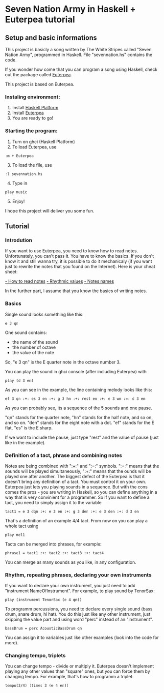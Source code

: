 # Seven Nation Army in Haskell + Euterpea tutorial

## Setup and basic informations

This project is basicly a song written by The White Stripes called "Seven Nation Army", programmed in Haskell.
File "sevennation.hs" contains the code.

If you wonder how come that you can program a song using Haskell, check out the package called [Euterpea](http://www.euterpea.com/).

This project is based on Euterpea.

### Instaling environment:
1. Install [Haskell Platform](https://www.haskell.org/platform/)
2. Install [Euterpea](http://www.euterpea.com/download-and-installation/)
3. You are ready to go!

### Starting the program:
1. Turn on ghci (Haskell Platform)
2. To load Euterpea, use 
```
:m + Euterpea
```
3. To load the file, use 
```
:l sevennation.hs
```
4. Type in 
```
play music
```
5. Enjoy!

I hope this project will deliver you some fun.

## Tutorial

### Introdution

If you want to use Euterpea, you need to know how to read notes. Unfortunately, you can't pass it. You have to know the basics.
If you don't know it and still wanna try, it is possible to do it mechanicaly (if you want just to rewrite the notes that you found on the Internet). Here is your cheat sheet:

[- How to read notes](http://www.musicnotes.com/blog/2014/04/11/how-to-read-sheet-music/)
[- Rhythmic values](http://ezstrummer.com/ezriffs/demo/notes_rests.gif)
[- Notes names](http://plankchoir.weebly.com/uploads/1/4/2/7/14279649/756817385.gif)

In the further part, I assume that you know the basics of writing notes.

### Basics

Single sound looks something like this:

```
e 3 qn 
```

One sound contains:
- the name of the sound
- the number of octave
- the value of the note

So, "e 3 qn" is the E quarter note in the octave number 3.

You can play the sound in ghci console (after including Euterpea) with 

```
play (d 3 en)
```

As you can see in the example, the line containing melody looks like this:

```
ef 3 qn :+: es 3 en :+: g 3 hn :+: rest en :+: e 3 wn :=: d 3 en 
```

As you can probably see, its a sequence of the 5 sounds and one pause.

"qn" stands for the quarter note, "hn" stands for the half note, and so on, and so on. "den" stands for the eight note with a dot. 
"ef" stands for the E flat, "es" is the E sharp.

If we want to include the pause, just type "rest" and the value of pause (just like in the example).

### Definition of a tact, phrase and combining notes 

Notes are being combined with ":+:" and ":=:" symbols. ":=:" means that the sounds will be played simultaneously, ":+:" means that the ounds will be played one after another.
The biggest defect of the Euterpea is that it doesn't bring any definition of a tact. You must control it on your own. Euterpea just lets you playing sounds in a sequence.
But with the cons comes the pros - you are writing in Haskell, so you can define anything in a way that is very convinient for a programmer. 
So if you want to define a tact, you need to simply assign it to the variable

```
tact1 = e 3 dqn :+: e 3 en :+: g 3 den :+: e 3 den :+: d 3 en 
```	

That's a definition of an example 4/4 tact. 
From now on you can play a whole tact using 

```
play mel1
```

Tacts can be merged into phrases, for example:

```
phrase1 = tact1 :+: tact2 :+: tact3 :+: tact4
```

You can merge as many sounds as you like, in any configuration.

### Rhythm, repeating phrases, declaring your own instruments

If you want to declare your own instrument, you just need to add "instrument NameOfInstrument". For example, to play sound by TenorSax:

```
play (instrument TenorSax (e 4 qn))
```

To programm percussions, you need to declare every single sound (bass drum, snare drum, hi hat).
You do this just like any other instrument, just skipping the value part and using word "perc" instead of an "instrument".

```
bassDrum = perc AcousticBassDrum qn
```

You can assign it to variables just like other examples (look into the code for more).

### Changing tempo, triplets

You can change tempo - divide or multiply it. Euterpea doesn't implement playing any other values than "square" ones, but you can force them by changing tempo.
For example, that's how to programm a triplet:

```
tempo(3/4) (times 3 (e 4 en))
```
